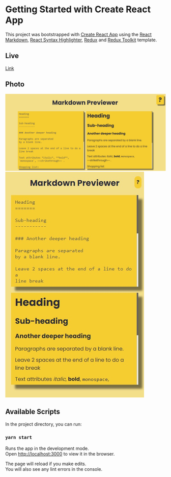 # Getting Started with Create React App

This project was bootstrapped with [Create React App](https://github.com/facebook/create-react-app) using the [React Markdown](https://www.npmjs.com/package/react-markdown), [React Syntax Highlighter](https://www.npmjs.com/package/react-syntax-highlighter), [Redux](https://redux.js.org/) and [Redux Toolkit](https://redux-toolkit.js.org/) template.

## Live
[Link](https://markdown-previewer-murex.vercel.app)

## Photo
![v2](public/main.jpg)
![v2](public/mobile.jpg)

## Available Scripts

In the project directory, you can run:

### `yarn start`

Runs the app in the development mode.\
Open [http://localhost:3000](http://localhost:3000) to view it in the browser.

The page will reload if you make edits.\
You will also see any lint errors in the console.

